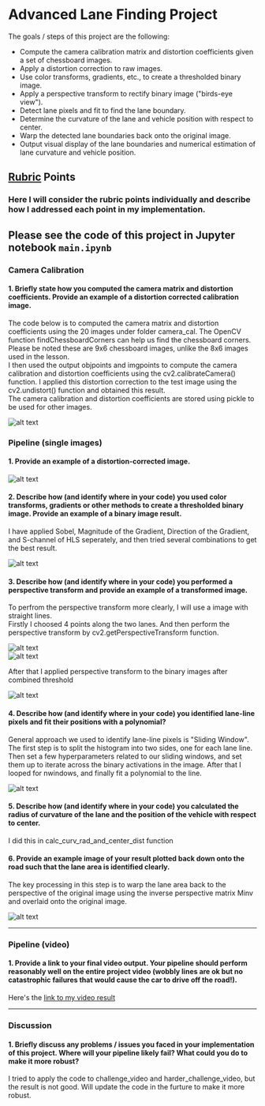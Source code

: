 # Advanced Lane Finding Project

The goals / steps of this project are the following:

* Compute the camera calibration matrix and distortion coefficients given a set of chessboard images.
* Apply a distortion correction to raw images.
* Use color transforms, gradients, etc., to create a thresholded binary image.
* Apply a perspective transform to rectify binary image ("birds-eye view").
* Detect lane pixels and fit to find the lane boundary.
* Determine the curvature of the lane and vehicle position with respect to center.
* Warp the detected lane boundaries back onto the original image.
* Output visual display of the lane boundaries and numerical estimation of lane curvature and vehicle position.

[//]: # (Image References)

[image1]: ./output_images/01-undistortion.png
[image2]: ./output_images/02-undistortion.png
[image3]: ./output_images/03-combine_threshold.png
[image4]: ./output_images/04-perspective_transform.png
[image5]: ./output_images/05-perspective_transform.png
[image6]: ./output_images/06-perspective_transform.png
[image7]: ./output_images/07-fitpoly.png
[image8]: ./output_images/08-image.png
[image9]: ./output_images/09-imagewithtext.png
[video1]: ./output_videos/project_video.mp4

## [Rubric](https://review.udacity.com/#!/rubrics/571/view) Points

### Here I will consider the rubric points individually and describe how I addressed each point in my implementation.  


Please see the code of this project in Jupyter notebook `main.ipynb`
---

### Camera Calibration

#### 1. Briefly state how you computed the camera matrix and distortion coefficients. Provide an example of a distortion corrected calibration image.

The code below is to computed the camera matrix and distortion coefficients using the 20 images under folder camera_cal. The OpenCV function findChessboardCorners can help us find the chessboard corners. Please be noted these are 9x6 chessboard images, unlike the 8x6 images used in the lesson.  
I then used the output objpoints and imgpoints to compute the camera calibration and distortion coefficients using the cv2.calibrateCamera() function. I applied this distortion correction to the test image using the cv2.undistort() function and obtained this result.  
The camera calibration and distortion coefficients are stored using pickle to be used for other images.

![alt text][image1]

### Pipeline (single images)

#### 1. Provide an example of a distortion-corrected image.

![alt text][image2]

#### 2. Describe how (and identify where in your code) you used color transforms, gradients or other methods to create a thresholded binary image.  Provide an example of a binary image result.

I have applied Sobel, Magnitude of the Gradient, Direction of the Gradient, and S-channel of HLS seperately, and then tried several combinations to get the best result. 

![alt text][image3]

#### 3. Describe how (and identify where in your code) you performed a perspective transform and provide an example of a transformed image.

To perfrom the perspective transform more clearly, I will use a image with straight lines.  
Firstly I choosed 4 points along the two lanes. And then perform the perspective transform by cv2.getPerspectiveTransform function.

![alt text][image4]  
![alt text][image5]

After that I applied perspective transform to the binary images after combined threshold

![alt text][image6]

#### 4. Describe how (and identify where in your code) you identified lane-line pixels and fit their positions with a polynomial?

General approach we used to identify lane-line pixels is "Sliding Window".  
The first step is to split the histogram into two sides, one for each lane line. Then set a few hyperparameters related to our sliding windows, and set them up to iterate across the binary activations in the image. After that I looped for nwindows, and finally fit a polynomial to the line.

![alt text][image7]

#### 5. Describe how (and identify where in your code) you calculated the radius of curvature of the lane and the position of the vehicle with respect to center.

I did this in calc_curv_rad_and_center_dist function 

#### 6. Provide an example image of your result plotted back down onto the road such that the lane area is identified clearly.

The key processing in this step is to warp the lane area back to the perspective of the original image using the inverse perspective matrix Minv and overlaid onto the original image.

![alt text][image9]

---

### Pipeline (video)

#### 1. Provide a link to your final video output.  Your pipeline should perform reasonably well on the entire project video (wobbly lines are ok but no catastrophic failures that would cause the car to drive off the road!).

Here's the [link to my video result](./output_videos/project_video.mp4)

---

### Discussion

#### 1. Briefly discuss any problems / issues you faced in your implementation of this project.  Where will your pipeline likely fail?  What could you do to make it more robust?

I tried to apply the code to challenge_video and harder_challenge_video, but the result is not good. Will update the code in the furture to make it more robust. 
